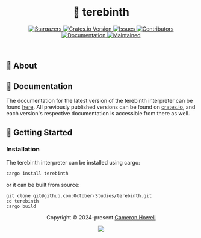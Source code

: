 <h1 align="center">
  <img
    src="https://raw.githubusercontent.com/catppuccin/catppuccin/main/assets/misc/transparent.png"
    height="30"
    width="0px"
  />
  🌳 terebinth
  <img
    src="https://raw.githubusercontent.com/catppuccin/catppuccin/main/assets/misc/transparent.png"
    height="30"
    width="0px"
  />
</h1>

<p align="center">
  <a href="https://github.com/October-Studios/terebinth/stargazers">
    <img
      alt="Stargazers"
      src="https://img.shields.io/github/stars/October-Studios/terebinth?style=for-the-badge&logo=starship&color=b16286&logoColor=d9e0ee&labelColor=282a36"
    />
  </a>
  <a href="https://crates.io/crates/terebinth">
    <img
      alt="Crates.io Version"
      src="https://img.shields.io/crates/v/terebinth?style=for-the-badge&logo=rust&color=458588&logoColor=d9e0ee&labelColor=282a36"
    />
  </a>
  <a href="https://github.com/October-Studios/terebinth/issues">
    <img
      alt="Issues"
      src="https://img.shields.io/github/issues/October-Studios/terebinth?style=for-the-badge&logo=gitbook&color=d79921&logoColor=d9e0ee&labelColor=282a36"
    />
  </a>
  <a href="https://github.com/October-Studios/terebinth/contributors">
    <img
      alt="Contributors"
      src="https://img.shields.io/github/contributors/October-Studios/terebinth?style=for-the-badge&logo=opensourceinitiative&color=689d6a&logoColor=d9e0ee&labelColor=282a36"
    />
  </a>
  <br/>
  <a href="#">
    <img
      alt="Documentation"
      src="https://img.shields.io/docsrs/terebinth?style=for-the-badge&logo=docsdotrs&color=98971a&logoColor=d9e0ee&labelColor=282a36"
    />
  </a>
  <a href="#">
    <img
      alt="Maintained"
      src="https://img.shields.io/maintenance/yes/2024?style=for-the-badge&color=98971a&labelColor=282a36"
    />
  </a>
</p>

&nbsp;

## 💭 About

## 📕 Documentation
The documentation for the latest version of the terebinth interpreter can be
found [here](https://docs.rs/terebinth/). All previously published versions 
can be found on [crates.io](https://crates.io/crates/terebinth/versions),
and each version's respective documentation is accessible from there as well.

## 🔰 Getting Started
### Installation
The terebinth interpreter can be installed using cargo:
```shell
cargo install terebinth
```
or it can be built from source:
```shell
git clone git@github.com:October-Studios/terebinth.git
cd terebinth
cargo build
```
<p align="center">
  Copyright &copy; 2024-present
  <a href="https://github.com/October-Studios" target="_blank">Cameron Howell</a>
</p>
<p align="center">
  <a href="https://github.com/October-Studios/terebinth/blob/main/LICENSE"
    ><img
      src="https://img.shields.io/static/v1.svg?style=for-the-badge&label=License&message=MIT&logoColor=d9e0ee&colorA=282a36&colorB=b16286"
  /></a>
</p>



